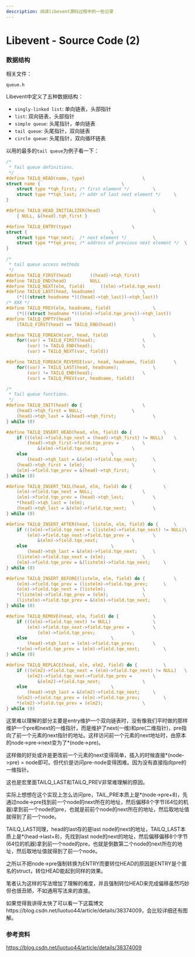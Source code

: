 ```yaml
---
description: 阅读libevent源码过程中的一些记录
---
```


# Libevent - Source Code \(2\)

### 数据结构

相关文件：

```
queue.h
```

Libevent中定义了五种数据结构：

* `singly-linked list`: 单向链表，头部指针
* `list`: 双向链表，头部指针
* `simple queue`: 头尾指针，单向链表
* `tail queue`: 头尾指针，双向链表
* `circle queue`: 头尾指针，双向循环链表

以用的最多的`tail queue`为例子看一下：

```c
/*
 * Tail queue definitions.
 */
#define TAILQ_HEAD(name, type)						\
struct name {								\
	struct type *tqh_first;	/* first element */			\
	struct type **tqh_last;	/* addr of last next element */		\
}

#define TAILQ_HEAD_INITIALIZER(head)					\
	{ NULL, &(head).tqh_first }

#define TAILQ_ENTRY(type)						\
struct {								\
	struct type *tqe_next;	/* next element */			\
	struct type **tqe_prev;	/* address of previous next element */	\
}

/*
 * tail queue access methods
 */
#define	TAILQ_FIRST(head)		((head)->tqh_first)
#define	TAILQ_END(head)			NULL
#define	TAILQ_NEXT(elm, field)		((elm)->field.tqe_next)
#define TAILQ_LAST(head, headname)					\
	(*(((struct headname *)((head)->tqh_last))->tqh_last))
/* XXX */
#define TAILQ_PREV(elm, headname, field)				\
	(*(((struct headname *)((elm)->field.tqe_prev))->tqh_last))
#define	TAILQ_EMPTY(head)						\
	(TAILQ_FIRST(head) == TAILQ_END(head))

#define TAILQ_FOREACH(var, head, field)					\
	for((var) = TAILQ_FIRST(head);					\
	    (var) != TAILQ_END(head);					\
	    (var) = TAILQ_NEXT(var, field))

#define TAILQ_FOREACH_REVERSE(var, head, headname, field)		\
	for((var) = TAILQ_LAST(head, headname);				\
	    (var) != TAILQ_END(head);					\
	    (var) = TAILQ_PREV(var, headname, field))

/*
 * Tail queue functions.
 */
#define	TAILQ_INIT(head) do {						\
	(head)->tqh_first = NULL;					\
	(head)->tqh_last = &(head)->tqh_first;				\
} while (0)

#define TAILQ_INSERT_HEAD(head, elm, field) do {			\
	if (((elm)->field.tqe_next = (head)->tqh_first) != NULL)	\
		(head)->tqh_first->field.tqe_prev =			\
		    &(elm)->field.tqe_next;				\
	else								\
		(head)->tqh_last = &(elm)->field.tqe_next;		\
	(head)->tqh_first = (elm);					\
	(elm)->field.tqe_prev = &(head)->tqh_first;			\
} while (0)

#define TAILQ_INSERT_TAIL(head, elm, field) do {			\
	(elm)->field.tqe_next = NULL;					\
	(elm)->field.tqe_prev = (head)->tqh_last;			\
	*(head)->tqh_last = (elm);					\
	(head)->tqh_last = &(elm)->field.tqe_next;			\
} while (0)

#define TAILQ_INSERT_AFTER(head, listelm, elm, field) do {		\
	if (((elm)->field.tqe_next = (listelm)->field.tqe_next) != NULL)\
		(elm)->field.tqe_next->field.tqe_prev =			\
		    &(elm)->field.tqe_next;				\
	else								\
		(head)->tqh_last = &(elm)->field.tqe_next;		\
	(listelm)->field.tqe_next = (elm);				\
	(elm)->field.tqe_prev = &(listelm)->field.tqe_next;		\
} while (0)

#define	TAILQ_INSERT_BEFORE(listelm, elm, field) do {			\
	(elm)->field.tqe_prev = (listelm)->field.tqe_prev;		\
	(elm)->field.tqe_next = (listelm);				\
	*(listelm)->field.tqe_prev = (elm);				\
	(listelm)->field.tqe_prev = &(elm)->field.tqe_next;		\
} while (0)

#define TAILQ_REMOVE(head, elm, field) do {				\
	if (((elm)->field.tqe_next) != NULL)				\
		(elm)->field.tqe_next->field.tqe_prev =			\
		    (elm)->field.tqe_prev;				\
	else								\
		(head)->tqh_last = (elm)->field.tqe_prev;		\
	*(elm)->field.tqe_prev = (elm)->field.tqe_next;			\
} while (0)

#define TAILQ_REPLACE(head, elm, elm2, field) do {			\
	if (((elm2)->field.tqe_next = (elm)->field.tqe_next) != NULL)	\
		(elm2)->field.tqe_next->field.tqe_prev =		\
		    &(elm2)->field.tqe_next;				\
	else								\
		(head)->tqh_last = &(elm2)->field.tqe_next;		\
	(elm2)->field.tqe_prev = (elm)->field.tqe_prev;			\
	*(elm2)->field.tqe_prev = (elm2);				\
} while (0)
```

这里难以理解的部分主要是entry维护一个双向链表时，没有像我们平时做的那样维护一个pre和next的一维指针，而是维护了next(一维)和pre(二维指针)，pre指向了前一个元素的next指针的地址。这样访问前一个元素的next地址时，由原本的node->pre->next变为了*(node->pre)。

这样做的好处或许是更改前一个元素的next变得简单，插入的时候直接*(node->pre) = node即可。但代价是访问pre-node变得困难。因为没有直接指向pre的一维指针。

这也是宏里面TAILQ_LAST和TAILQ_PREV非常难理解的原因。

实际上想想在这个实现上怎么访问pre，TAIL_PRE本质上是*(node->pre+8)，先通过node->pre找到前一个node的next所在的地址，然后偏移8个字节(64位的机器)拿到前一个node的pre，也就是前前个node的next所在的地址，然后取地址值就得到了前一个node。

TAILQ_LAST同理，head的last存的是last node的next的地址，TAILQ_LAST本质上是*(head->last+8)，先找到last node的next的地址，然后偏移偏移8个字节(64位的机器)拿到前一个node的pre，也就是倒数第二个node的next所在的地址，然后取地址值就得到了前一个node。

之所以不把node->pre强制转换为ENTRY而要转位HEAD的原因是ENTRY是个匿名的struct，转位HEAD能起到同样的效果。

笔者认为这样的写法增加了理解的难度，并且强制转位HEAD来完成偏移虽然巧妙但也很丑陋，不如通用写法来的直接。

如果觉得我讲得太快了可以看一下这篇博文https://blog.csdn.net/luotuo44/article/details/38374009，会比较详细还有图解。

### 参考资料

https://blog.csdn.net/luotuo44/article/details/38374009

